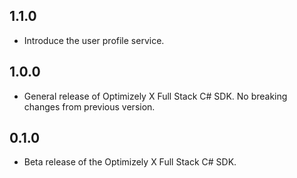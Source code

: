 ## 1.1.0
 - Introduce the user profile service.

## 1.0.0
- General release of Optimizely X Full Stack C# SDK. No breaking changes from previous version.

## 0.1.0
- Beta release of the Optimizely X Full Stack C# SDK.
